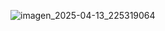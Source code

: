 ![imagen_2025-04-13_225319064](https://github.com/user-attachments/assets/d521a9be-a075-46b6-908d-6bcda7f36e36)
